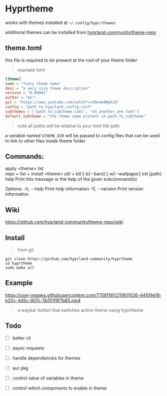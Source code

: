 # Hyprtheme

works with themes installed at `~/.config/hypr/themes`

additional themes can be installed from [hyprland-community/theme-repo](https://github.com/hyprland-community/theme-repo)

## theme.toml
this file is required to be present at the root of your theme folder

> example toml
```toml
[theme]
name = "fancy theme name"
desc = "a very nice theme description"
version = "0.00001"
author = "me!"
git = "https://www.youtube.com/watch?v=dQw4w9WgXcQ"
config = "path_to_hyprland_config.conf"
subthemes = ["path_to_subtheme.toml", "oh_another_one.toml"]
default_subtheme = "the theme name present in path_to_subtheme"
```
> note all paths will be relative to your toml file path

a variable named `$THEME_DIR` will be passed to config files that can be used to link to other files inside theme folder

## Commands:
  apply \<theme\>
  list   
  repo
    + list
    + install  \<theme\>
  util
    + kill \[-b|--bars\] \[-w|--wallpaper\]
  init \[path\]
  help   Print this message or the help of the given subcommand(s)

Options:
  -h, --help     Print help information
  -V, --version  Print version information

## Wiki
https://github.com/hyprland-community/theme-repo/wiki

## Install

> from git
```
git clone https://github.com/hyprland-community/hyprtheme
cd hyprtheme
sudo make all
```

## Example

https://user-images.githubusercontent.com/77581181/211601026-44109e18-b20c-4d5c-907c-5b151f9f7b85.mp4

> a waybar button that switches active theme using hyprtheme


## Todo

- [ ] better cli
- [ ] async requests
- [ ] handle dependancies for themes
- [ ] aur pkg
- [ ] control value of variables in theme
- [ ] control which components to enable in theme

